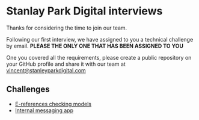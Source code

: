 # Stanlay Park Digital interviews

Thanks for considering the time to join our team.

Following our first interview, we have assigned to you a technical challenge by email. **PLEASE THE ONLY ONE THAT HAS BEEN ASSIGNED TO YOU**

One you covered all the requirements, please create a public repository on your GitHub profile and share it with our team at [vincent@stanleyparkdigital.com](mailto:vincent@stanleyparkdigital.com)

## Challenges

- [E-references checking models](/e-references/README.md)
- [Internal messaging app](/chat/README.md)

